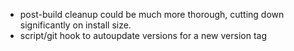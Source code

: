 * post-build cleanup could be much more thorough, cutting down significantly on
  install size. 
* script/git hook to autoupdate versions for a new version tag
